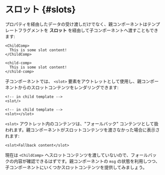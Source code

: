 # スロット {#slots}

プロパティを経由したデータの受け渡しだけでなく、親コンポーネントはテンプレートフラグメントを **スロット** を経由して子コンポーネントへ渡すこともできます:

<div class="sfc">

```vue-html
<ChildComp>
  This is some slot content!
</ChildComp>
```

</div>
<div class="html">

```vue-html
<child-comp>
  This is some slot content!
</child-comp>
```

</div>

子コンポーネントでは、 `<slot>` 要素をアウトレットとして使用し、親コンポーネントからのスロットコンテンツをレンダリングできます:

<div class="sfc">

```vue-html
<!-- in child template -->
<slot/>
```

</div>
<div class="html">

```vue-html
<!-- in child template -->
<slot></slot>
```

</div>

`<slot>` アウトレット内のコンテンツは、"フォールバック" コンテンツとして扱われます。親コンポーネントがスロットコンテンツを渡さなかった場合に表示されます:

```vue-html
<slot>Fallback content</slot>
```

現在は `<ChildComp>` へスロットコンテンツを渡していないので、フォールバックの内容が確認できるはずです。親コンポーネントの `msg` の状態を利用しつつ、子コンポーネントにいくつかスロットコンテンツを提供してみましょう。
